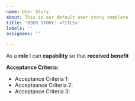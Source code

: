 ```yaml
---
name: User Story
about: This is our default user story template
title: 'USER STORY: <TITLE>'
labels: ''
assignees: ''

---
```


As a **role** I can **capability** so that **received benefit**

**Acceptance Criteria:**

* Acceptance Criteria 1:
* Acceptaance Criteria 2:
* Acceptance Criteria 3:
